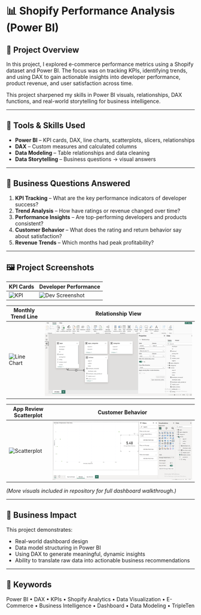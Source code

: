 # 📊 Shopify Performance Analysis (Power BI)

## 🚀 Project Overview
In this project, I explored e-commerce performance metrics using a Shopify dataset and Power BI. The focus was on tracking KPIs, identifying trends, and using DAX to gain actionable insights into developer performance, product revenue, and user satisfaction across time.

This project sharpened my skills in Power BI visuals, relationships, DAX functions, and real-world storytelling for business intelligence.

---

## 🧰 Tools & Skills Used
- **Power BI** – KPI cards, DAX, line charts, scatterplots, slicers, relationships  
- **DAX** – Custom measures and calculated columns  
- **Data Modeling** – Table relationships and data cleaning  
- **Data Storytelling** – Business questions → visual answers

---

## 📌 Business Questions Answered
1. **KPI Tracking** – What are the key performance indicators of developer success?
2. **Trend Analysis** – How have ratings or revenue changed over time?
3. **Performance Insights** – Are top-performing developers and products consistent?
4. **Customer Behavior** – What does the rating and return behavior say about satisfaction?
5. **Revenue Trends** – Which months had peak profitability?

---

## 🖼️ Project Screenshots

| KPI Cards | Developer Performance |
|-----------|------------------------|
| ![KPI](images/1_KPI.png) | ![Dev Screenshot](images/4_developer.png) |

| Monthly Trend Line | Relationship View |
|--------------------|------------------|
| ![Line Chart](images/2_LINECHART.png) | ![Relationships](6%20relationship.png) |

| App Review Scatterplot | Customer Behavior |
|--------------------|-------------------|
| ![Scatterplot](images/3SCATTERPLOT.png) | ![Line Chart](2.1%20fixed.png) |

_(More visuals included in repository for full dashboard walkthrough.)_

---

## 💼 Business Impact
This project demonstrates:
- Real-world dashboard design
- Data model structuring in Power BI
- Using DAX to generate meaningful, dynamic insights
- Ability to translate raw data into actionable business recommendations

---

## 🔑 Keywords
Power BI • DAX • KPIs • Shopify Analytics • Data Visualization • E-Commerce • Business Intelligence • Dashboard • Data Modeling • TripleTen


